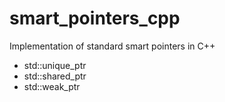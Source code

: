 # smart_pointers_cpp

Implementation of standard smart pointers in C++
- std::unique_ptr
- std::shared_ptr
- std::weak_ptr
